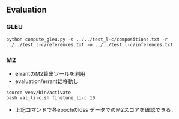 ## Evaluation
### GLEU
```
python compute_gleu.py -s ../../test_l-c/compositions.txt -r ../../test_l-c/references.txt -o ../../test_l-c/inferences.txt
```
### M2
- errantのM2算出ツールを利用
- evaluation/errantに移動し
```
source venv/bin/activate
bash val_li-c.sh finetune_li-c 10
```
- 上記コマンドで各epochのloss データでのM2スコアを確認できる．
